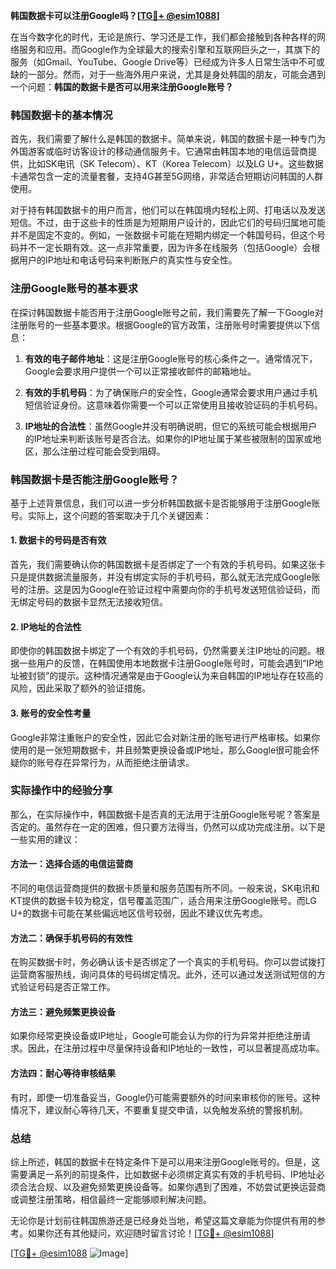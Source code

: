 **韩国数据卡可以注册Google吗？[[TG💪+ @esim1088](https://t.me/s/esim1088)]**

在当今数字化的时代，无论是旅行、学习还是工作，我们都会接触到各种各样的网络服务和应用。而Google作为全球最大的搜索引擎和互联网巨头之一，其旗下的服务（如Gmail、YouTube、Google Drive等）已经成为许多人日常生活中不可或缺的一部分。然而，对于一些海外用户来说，尤其是身处韩国的朋友，可能会遇到一个问题：**韩国的数据卡是否可以用来注册Google账号？**

### 韩国数据卡的基本情况

首先，我们需要了解什么是韩国的数据卡。简单来说，韩国的数据卡是一种专门为外国游客或临时访客设计的移动通信服务卡。它通常由韩国本地的电信运营商提供，比如SK电讯（SK Telecom）、KT（Korea Telecom）以及LG U+。这些数据卡通常包含一定的流量套餐，支持4G甚至5G网络，非常适合短期访问韩国的人群使用。

对于持有韩国数据卡的用户而言，他们可以在韩国境内轻松上网、打电话以及发送短信。不过，由于这些卡的性质是为短期用户设计的，因此它们的号码归属地可能并不是固定不变的。例如，一张数据卡可能在短期内绑定一个韩国号码，但这个号码并不一定长期有效。这一点非常重要，因为许多在线服务（包括Google）会根据用户的IP地址和电话号码来判断账户的真实性与安全性。

### 注册Google账号的基本要求

在探讨韩国数据卡能否用于注册Google账号之前，我们需要先了解一下Google对注册账号的一些基本要求。根据Google的官方政策，注册账号时需要提供以下信息：

1. **有效的电子邮件地址**：这是注册Google账号的核心条件之一。通常情况下，Google会要求用户提供一个可以正常接收邮件的邮箱地址。
   
2. **有效的手机号码**：为了确保账户的安全性，Google通常会要求用户通过手机短信验证身份。这意味着你需要一个可以正常使用且接收验证码的手机号码。

3. **IP地址的合法性**：虽然Google并没有明确说明，但它的系统可能会根据用户的IP地址来判断该账号是否合法。如果你的IP地址属于某些被限制的国家或地区，那么注册过程可能会受到阻碍。

### 韩国数据卡是否能注册Google账号？

基于上述背景信息，我们可以进一步分析韩国数据卡是否能够用于注册Google账号。实际上，这个问题的答案取决于几个关键因素：

#### 1. 数据卡的号码是否有效

首先，我们需要确认你的韩国数据卡是否绑定了一个有效的手机号码。如果这张卡只是提供数据流量服务，并没有绑定实际的手机号码，那么就无法完成Google账号的注册。这是因为Google在验证过程中需要向你的手机号发送短信验证码，而无绑定号码的数据卡显然无法接收短信。

#### 2. IP地址的合法性

即使你的韩国数据卡绑定了一个有效的手机号码，仍然需要关注IP地址的问题。根据一些用户的反馈，在韩国使用本地数据卡注册Google账号时，可能会遇到“IP地址被封锁”的提示。这种情况通常是由于Google认为来自韩国的IP地址存在较高的风险，因此采取了额外的验证措施。

#### 3. 账号的安全性考量

Google非常注重账户的安全性，因此它会对新注册的账号进行严格审核。如果你使用的是一张短期数据卡，并且频繁更换设备或IP地址，那么Google很可能会怀疑你的账号存在异常行为，从而拒绝注册请求。

### 实际操作中的经验分享

那么，在实际操作中，韩国数据卡是否真的无法用于注册Google账号呢？答案是否定的。虽然存在一定的困难，但只要方法得当，仍然可以成功完成注册。以下是一些实用的建议：

#### 方法一：选择合适的电信运营商

不同的电信运营商提供的数据卡质量和服务范围有所不同。一般来说，SK电讯和KT提供的数据卡较为稳定，信号覆盖范围广，适合用来注册Google账号。而LG U+的数据卡可能在某些偏远地区信号较弱，因此不建议优先考虑。

#### 方法二：确保手机号码的有效性

在购买数据卡时，务必确认该卡是否绑定了一个真实的手机号码。你可以尝试拨打运营商客服热线，询问具体的号码绑定情况。此外，还可以通过发送测试短信的方式验证号码是否正常工作。

#### 方法三：避免频繁更换设备

如果你经常更换设备或IP地址，Google可能会认为你的行为异常并拒绝注册请求。因此，在注册过程中尽量保持设备和IP地址的一致性，可以显著提高成功率。

#### 方法四：耐心等待审核结果

有时，即使一切准备妥当，Google仍可能需要额外的时间来审核你的账号。这种情况下，建议耐心等待几天，不要重复提交申请，以免触发系统的警报机制。

### 总结

综上所述，韩国的数据卡在特定条件下是可以用来注册Google账号的。但是，这需要满足一系列的前提条件，比如数据卡必须绑定真实有效的手机号码、IP地址必须合法合规、以及避免频繁更换设备等。如果你遇到了困难，不妨尝试更换运营商或调整注册策略，相信最终一定能够顺利解决问题。

无论你是计划前往韩国旅游还是已经身处当地，希望这篇文章能为你提供有用的参考。如果你还有其他疑问，欢迎随时留言讨论！[[TG💪+ @esim1088](https://t.me/s/esim1088)] 

[[TG💪+ @esim1088](https://t.me/s/esim1088) ![Image](https://i.postimg.cc/4NQfJmqS/Snipaste-2025-05-13-00-14-12.png)]